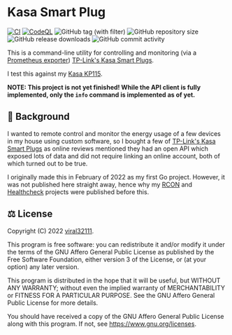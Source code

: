 # Kasa Smart Plug

[![CI](https://github.com/viral32111/kasa-smart-plug/actions/workflows/ci.yml/badge.svg?branch=main)](https://github.com/viral32111/kasa-smart-plug/actions/workflows/ci.yml)
[![CodeQL](https://github.com/viral32111/kasa-smart-plug/actions/workflows/codeql.yml/badge.svg)](https://github.com/viral32111/kasa-smart-plug/actions/workflows/codeql.yml)
![GitHub tag (with filter)](https://img.shields.io/github/v/tag/viral32111/kasa-smart-plug?label=Latest)
![GitHub repository size](https://img.shields.io/github/repo-size/viral32111/kasa-smart-plug?label=Size)
![GitHub release downloads](https://img.shields.io/github/downloads/viral32111/kasa-smart-plug/total?label=Downloads)
![GitHub commit activity](https://img.shields.io/github/commit-activity/m/viral32111/kasa-smart-plug?label=Commits)

This is a command-line utility for controlling and monitoring (via a [Prometheus exporter](https://prometheus.io/docs/instrumenting/exporters/)) [TP-Link's Kasa Smart Plugs](https://tp-link.com/uk/smarthome).

I test this against my [Kasa KP115](https://www.tp-link.com/uk/home-networking/smart-plug/kp115/).

**NOTE: This project is not yet finished! While the API client is fully implemented, only the `info` command is implemented as of yet.**

## 📜 Background

I wanted to remote control and monitor the energy usage of a few devices in my house using custom software, so I bought a few of [TP-Link's Kasa Smart Plugs](https://tp-link.com/uk/smarthome) as online reviews mentioned they had an open API which exposed lots of data and did not require linking an online account, both of which turned out to be true.

I originally made this in February of 2022 as my first Go project. However, it was not published here straight away, hence why my [RCON](https://github.com/viral32111/rcon) and [Healthcheck](https://github.com/viral32111/healthcheck) projects were published before this.

## ⚖️ License

Copyright (C) 2022 [viral32111](https://viral32111.com).

This program is free software: you can redistribute it and/or modify
it under the terms of the GNU Affero General Public License as
published by the Free Software Foundation, either version 3 of the
License, or (at your option) any later version.

This program is distributed in the hope that it will be useful,
but WITHOUT ANY WARRANTY; without even the implied warranty of
MERCHANTABILITY or FITNESS FOR A PARTICULAR PURPOSE. See the
GNU Affero General Public License for more details.

You should have received a copy of the GNU Affero General Public License
along with this program. If not, see https://www.gnu.org/licenses.
